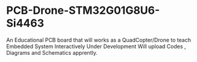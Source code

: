 # PCB-Drone-STM32G01G8U6-Si4463
An Educational PCB board that will works as a QuadCopter/Drone to teach Embedded System Interactively 
Under Development Will upload Codes , Diagrams and Schematics apprently.
